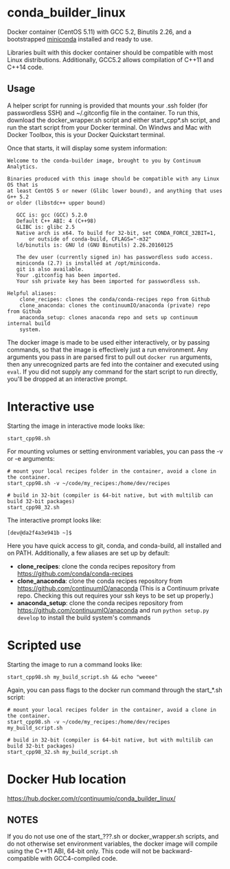 # conda_builder_linux

Docker container (CentOS 5.11) with GCC 5.2, Binutils 2.26, and a bootstrapped
[miniconda](http://conda.pydata.org/miniconda.html) installed and ready to use.

Libraries built with this docker container should be compatible with most Linux
distributions. Additionally, GCC5.2 allows compilation of C++11 and C++14 code.

Usage
-----

A helper script for running is provided that mounts your .ssh folder (for
passwordless SSH) and ~/.gitconfig file in the container. To run this, download
the docker_wrapper.sh script and either start_cpp*.sh script, and run the start
script from your Docker terminal. On Windws and Mac with Docker Toolbox, this is
your Docker Quickstart terminal.

Once that starts, it will display some system information:

```
Welcome to the conda-builder image, brought to you by Continuum Analytics.

Binaries produced with this image should be compatible with any Linux OS that is
at least CentOS 5 or newer (Glibc lower bound), and anything that uses G++ 5.2
or older (libstdc++ upper bound)

   GCC is: gcc (GCC) 5.2.0
   Default C++ ABI: 4 (C++98)
   GLIBC is: glibc 2.5
   Native arch is x64. To build for 32-bit, set CONDA_FORCE_32BIT=1,
       or outside of conda-build, CFLAGS="-m32"
   ld/binutils is: GNU ld (GNU Binutils) 2.26.20160125

   The dev user (currently signed in) has passwordless sudo access.
   miniconda (2.7) is installed at /opt/miniconda.
   git is also available.
   Your .gitconfig has been imported.
   Your ssh private key has been imported for passwordless ssh.

Helpful aliases:
    clone_recipes: clones the conda/conda-recipes repo from Github
    clone_anaconda: clones the continuumIO/anaconda (private) repo from Github
    anaconda_setup: clones anaconda repo and sets up continuum internal build
    system.
```

The docker image is made to be used either interactively, or by passing
commands, so that the image is effectively just a run environment. Any arguments
you pass in are parsed first to pull out ```docker run``` arguments, then any
unrecognized parts are fed into the container and executed using ```eval```. If
you did not supply any command for the start script to run directly, you'll be
dropped at an interactive prompt.

Interactive use
===============

Starting the image in interactive mode looks like:

    start_cpp98.sh

For mounting volumes or setting environment variables, you can pass the -v or -e arguments:

    # mount your local recipes folder in the container, avoid a clone in the container.
    start_cpp98.sh -v ~/code/my_recipes:/home/dev/recipes

    # build in 32-bit (compiler is 64-bit native, but with multilib can build 32-bit packages)
    start_cpp98_32.sh

The interactive prompt looks like:

    [dev@da2f4a3e941b ~]$

Here you have quick access to git, conda, and conda-build, all installed and on
PATH. Additionally, a few aliases are set up by default:

  - **clone_recipes**: clone the conda recipes repository from
    https://github.com/conda/conda-recipes
  - **clone_anaconda**: clone the conda recipes repository from
    https://github.com/continuumIO/anaconda (This is a Continuum private repo.
    Checking this out requires your ssh keys to be set up properly.)
  - **anaconda_setup**: clone the conda recipes repository from
    https://github.com/continuumIO/anaconda and run ```python setup.py
    develop``` to install the build system's commands

Scripted use
============

Starting the image to run a command looks like:

    start_cpp98.sh my_build_script.sh && echo "weeee"

Again, you can pass flags to the docker run command through the start_*.sh script:

    # mount your local recipes folder in the container, avoid a clone in the container.
    start_cpp98.sh -v ~/code/my_recipes:/home/dev/recipes my_build_script.sh

    # build in 32-bit (compiler is 64-bit native, but with multilib can build 32-bit packages)
    start_cpp98_32.sh my_build_script.sh

Docker Hub location
===================

https://hub.docker.com/r/continuumio/conda_builder_linux/

NOTES
-----

If you do not use one of the start_???.sh or docker_wrapper.sh scripts, and do not otherwise set environment variables, the docker image will compile using the C++11 ABI, 64-bit only.  This code will not be backward-compatible with GCC4-compiled code.
